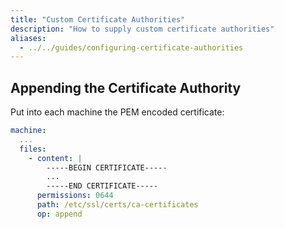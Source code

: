 ```yaml
---
title: "Custom Certificate Authorities"
description: "How to supply custom certificate authorities"
aliases:
  - ../../guides/configuring-certificate-authorities
---
```


## Appending the Certificate Authority

Put into each machine the PEM encoded certificate:

```yaml
machine:
  ...
  files:
    - content: |
        -----BEGIN CERTIFICATE-----
        ...
        -----END CERTIFICATE-----
      permissions: 0644
      path: /etc/ssl/certs/ca-certificates
      op: append
```
